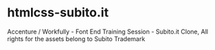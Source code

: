 # htmlcss-subito.it
Accenture / Workfully - Font End Training Session - Subito.it Clone, All rights for the assets belong to Subito Trademark
